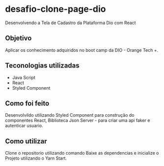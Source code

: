 # desafio-clone-page-dio
 Desenvolvendo a Tela de Cadastro da Plataforma Dio com React
## Objetivo
Aplicar os conhecimento adquiridos no boot camp da DIO - Orange Tech +.

## Teconologias utilizadas
- Java Script
- React
- Styled Component

## Como foi feito
 Desenvolvildo utilizando Styled Component para construção do componentes React, Biblioteca Json Server - para criar uma api faker e autenticar usuario.
 
## Como utilizar
Clone o repositorio utilizando comando 
Baixe as dependencias e inicialize o Projeto utilizando o Yarn Start.
